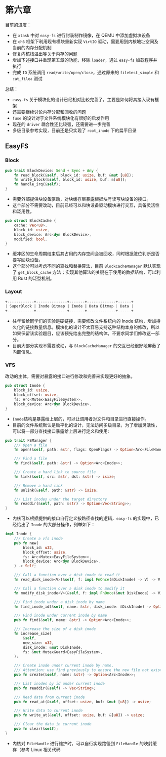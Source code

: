 # 第六章

目前的进度：

- 在 `xtask` 中对 `easy-fs` 进行封装制作镜像，在 QEMU 中添加虚拟块设备
- 在 `ch6` 框架下利用现有模块重新实现 `VirtIO` 驱动，需要用到内核地址空间及当前的内存分配机制
- 修复内核栈溢出等关于内存的问题
- 增加下述接口并重现第五章的功能，移除 `loader`，通过 `easy-fs` 加载程序并执行
- 完成 `IO` 系统调用 `read/write/open/close`，通过原来的 `filetest_simple` 和 `cat_filea` 测试

总结：

- `easy-fs` 关于模块化的设计已经相对比较完善了，主要是如何将其接入现有框架
- 还需要继续讨论内存分配和回收的问题
- `fuse` 的设计对于文件系统模块化有很好的启发作用
- 现在的 `driver` 耦合性还比较强，还需要进一步完善
- 多级目录参考实现，目前还是只实现了 `root_inode` 下的扁平目录

## EasyFS

### Block

```rust
pub trait BlockDevice: Send + Sync + Any {
    fn read_block(&self, block_id: usize, buf: &mut [u8]);
    fn write_block(&self, block_id: usize, buf: &[u8]);
    fn handle_irq(&self);
}
```

- 需要外部提供块设备驱动，对块缓存层暴露根据块号读写块设备的接口。
- 这个部分不需要改动，目前已经可以和块设备驱动模块进行交互，具备灵活性和泛用性。

```rust
pub struct BlockCache {
    cache: Vec<u8>,
    block_id: usize,
    block_device: Arc<dyn BlockDevice>,
    modified: bool,
}
```

- 缓冲区的生命周期结束后其占用的内存空间会被回收，同时根据脏位判断是否要写回块设备。
- 这个部分可以考虑不同的查找和替换算法，目前 `BlockCacheManager` 默认实现了  `get_block_cache` 方法；实现其他算法的关键在于使用的数据结构，可以利用 Rust 的泛型机制。

### Layout

```txt
+------------+--------------+-------+-------------+------+
| SuperBlock | Inode Bitmap | Inode | Data Bitmap | Data |
+------------+--------------+-------+-------------+------+
```

- 往年留给同学们的实验是硬链接，需要修改文件系统内的 Inode 结构，增加持久化的链接数量信息。模块化的设计不太容易支持这种结构本身的修改，所以如果保留该实验题目，应该预先给出完整的结构体，不要求同学们修改这一部分。
- 目前大部分实现不需要改动，与 `BlockCacheManager` 的交互已经很好地屏蔽了内部信息。

### VFS

改动的主体，需要对暴露的接口进行修改和完善来实现更好的抽象。

```rust
pub struct Inode {
    block_id: usize,
    block_offset: usize,
    fs: Arc<Mutex<EasyFileSystem>>,
    block_device: Arc<dyn BlockDevice>,
}
```

- `Inode`结构是暴露给上层的，可以让调用者对文件和目录进行直接操作。
- 目前的文件系统默认是扁平化的设计，无法访问多级目录，为了增加灵活性，可以将一部分查找接口暴露给上层进行定义和使用:

```rust
pub trait FSManager {
    /// Open a file
    fn open(&self, path: &str, flags: OpenFlags) -> Option<Arc<FileHandle>>;

    /// Find a file
    fn find(&self, path: &str) -> Option<Arc<Inode>>;

    /// Create a hard link to source file
    fn link(&self, src: &str, dst: &str) -> isize;

    /// Remove a hard link
    fn unlink(&self, path: &str) -> isize;

    /// List inodes under the target directory
    fn readdir(&self, path: &str) -> Option<Vec<String>>;
}
```

- 内核可以根据提供的接口自行定义按路径查找的逻辑，`easy-fs` 的实现中，已经给出了 `Inode` 的大部分操作，列举如下：

```rust
impl Inode {
    /// Create a vfs inode
    pub fn new(
        block_id: u32,
        block_offset: usize,
        fs: Arc<Mutex<EasyFileSystem>>,
        block_device: Arc<dyn BlockDevice>,
    ) -> Self;

    /// Call a function over a disk inode to read it
    fn read_disk_inode<V>(&self, f: impl FnOnce(&DiskInode) -> V) -> V;

    /// Call a function over a disk inode to modify it
    fn modify_disk_inode<V>(&self, f: impl FnOnce(&mut DiskInode) -> V) -> V;

    /// Find inode under a disk inode by name
    fn find_inode_id(&self, name: &str, disk_inode: &DiskInode) -> Option<u32>;

    /// Find inode under current inode by name
    pub fn find(&self, name: &str) -> Option<Arc<Inode>>;

    /// Increase the size of a disk inode
    fn increase_size(
        &self,
        new_size: u32,
        disk_inode: &mut DiskInode,
        fs: &mut MutexGuard<EasyFileSystem>,
    );

    /// Create inode under current inode by name.
    /// Attention: use find previously to ensure the new file not existing.
    pub fn create(&self, name: &str) -> Option<Arc<Inode>>;

    /// List inodes by id under current inode
    pub fn readdir(&self) -> Vec<String>;

    /// Read data from current inode
    pub fn read_at(&self, offset: usize, buf: &mut [u8]) -> usize;

    /// Write data to current inode
    pub fn write_at(&self, offset: usize, buf: &[u8]) -> usize;

    /// Clear the data in current inode
    pub fn clear(&self);
}
```

- 内核对 `FileHandle` 进行维护时，可以自行实现路径到 `FileHandle` 的映射缓存（参考 Linux 相关代码
